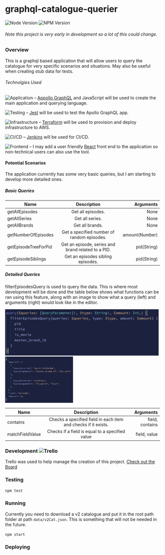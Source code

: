 # graphql-catalogue-querier

![Node Version](https://img.shields.io/badge/node-v16.13.2-blue?logo=Node.js)
![NPM Version](https://img.shields.io/badge/npm-v8.1.2-blue?logo=npm)

###### Note this project is very early in development so a lot of this could change.

### Overview
This is a graphql based application that will allow users to query the catalogue for very specific scenarios and situations.
May also be useful when creating stub data for tests.

###### Technolgies Used
![Application](https://img.shields.io/badge/app-in%20dev-green?logo=Apollo%20GraphQL)
&ndash; [Appollo GraphQL](https://www.apollographql.com/) and JavaScript will be used to create the main application and querying language.

![Testing](https://img.shields.io/badge/testing-in%20dev-green?logo=Jest)
&ndash; [Jest](https://jestjs.io/) will be used to test the Apollo GraphQL app.

![Infrastructure](https://img.shields.io/badge/infrastructure-soon-orange?logo=Terraform)
&ndash; [Terraform](https://www.terraform.io/) will be used to provision and deploy infrastructure to AWS.

![CI/CD](https://img.shields.io/badge/deployment-soon-orange?logo=Jenkins)
&ndash; [Jenkins](https://www.jenkins.io/) will be used for CI/CD.

![Frontend](https://img.shields.io/badge/frontend-planned-inactive?logo=React)
&ndash; I may add a user friendly [React](https://reactjs.org/) front end to the application so non-technical users can also use the tool.

#### Potential Scenarios
The application currently has some very basic queries, but I am starting to develop more detailed ones.

##### Basic Queries

| Name   |      Description      |  Arguments |
|--------|:---------------------:|-----------:|
| getAllEpisodes | Get all episodes. | None |
| getAllSeries | Get all series. | None |
| getAllBrands | Get all brands. | None |
| getNumberOfEpisodes | Get a specified number of random episodes. | amount(Number) |
| getEpisodeTreeForPid | Get an episode, series and brand related to a PID. | pid(String) |
| getEpisodeSiblings | Get an episodes sibling episodes. | pid(String) |
  
##### Detailed Queries
filterEpisodesQuery is used to query the data. This is where most development will be done and the table below shows
what functions can be ran using this feature, along with an image to show what a query (left) and arguments (right) would look like in the editor.

<p>
  <img src="./documentation/example_query.png" alt="Example Query" style="height: 150px; " />
  <img src="./documentation/example_arguments.png" alt="Example Query" style="height: 150px; " />
</p>

  
| Name   |      Description      |  Arguments |
|----------|:-------------:|------:|
| contains | Checks a specified field in each item and checks if it exists. | field, contains |
| matchFieldValue | Checks if a field is equal to a specified value | field, value |

### Development ![Trello](https://img.shields.io/badge/trello-active-active?logo=Trello)
Trello was used to help manage the creation of this project. [Check out the Board](https://trello.com/invite/b/LC6ChGmH/3d20872210f1f1bd6d93bb0de65fb0cd/graphql-catalogue-querier)

### Testing
`npm test`

### Running
Currently you need to download a v2 catalogue and put it in the root path folder at path `data/v2Cat.json`. This is something that will not be needed in the future.

`npm start`

### Deploying
